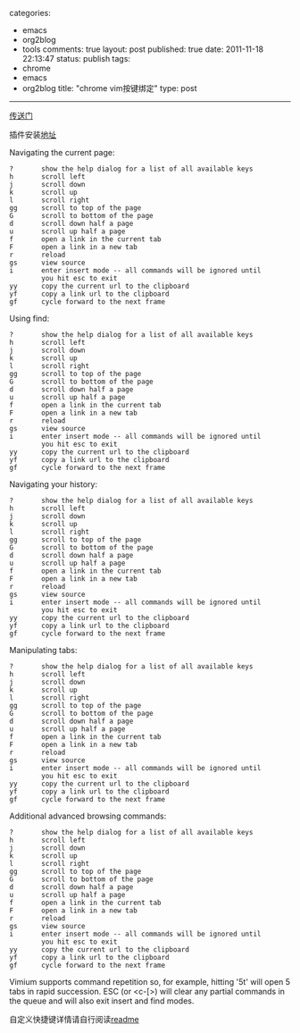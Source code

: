 categories: 
  - emacs
  - org2blog
  - tools
comments: true
layout: post
published: true
date: 2011-11-18 22:13:47
status: publish
tags: 
  - chrome
  - emacs
  - org2blog
title: "chrome vim按键绑定"
type: post
---

[传送门](https://github.com/philc/vimium)

插件安装[地址](https://chrome.google.com/webstore/detail/dbepggeogbaibhgnhhndojpepiihcmeb)

Navigating the current page:

```
?       show the help dialog for a list of all available keys
h       scroll left
j       scroll down
k       scroll up
l       scroll right
gg      scroll to top of the page
G       scroll to bottom of the page
d       scroll down half a page
u       scroll up half a page
f       open a link in the current tab
F       open a link in a new tab
r       reload
gs      view source
i       enter insert mode -- all commands will be ignored until
        you hit esc to exit
yy      copy the current url to the clipboard
yf      copy a link url to the clipboard
gf      cycle forward to the next frame

```

Using find:    
``` 
?       show the help dialog for a list of all available keys
h       scroll left
j       scroll down
k       scroll up
l       scroll right
gg      scroll to top of the page
G       scroll to bottom of the page
d       scroll down half a page
u       scroll up half a page
f       open a link in the current tab
F       open a link in a new tab
r       reload
gs      view source
i       enter insert mode -- all commands will be ignored until
        you hit esc to exit
yy      copy the current url to the clipboard
yf      copy a link url to the clipboard
gf      cycle forward to the next frame

```
     
Navigating your history:    
``` 
?       show the help dialog for a list of all available keys
h       scroll left
j       scroll down
k       scroll up
l       scroll right
gg      scroll to top of the page
G       scroll to bottom of the page
d       scroll down half a page
u       scroll up half a page
f       open a link in the current tab
F       open a link in a new tab
r       reload
gs      view source
i       enter insert mode -- all commands will be ignored until
        you hit esc to exit
yy      copy the current url to the clipboard
yf      copy a link url to the clipboard
gf      cycle forward to the next frame

```
     
Manipulating tabs:     
``` 
?       show the help dialog for a list of all available keys
h       scroll left
j       scroll down
k       scroll up
l       scroll right
gg      scroll to top of the page
G       scroll to bottom of the page
d       scroll down half a page
u       scroll up half a page
f       open a link in the current tab
F       open a link in a new tab
r       reload
gs      view source
i       enter insert mode -- all commands will be ignored until
        you hit esc to exit
yy      copy the current url to the clipboard
yf      copy a link url to the clipboard
gf      cycle forward to the next frame
```
     

Additional advanced browsing commands:     

``` 
?       show the help dialog for a list of all available keys
h       scroll left
j       scroll down
k       scroll up
l       scroll right
gg      scroll to top of the page
G       scroll to bottom of the page
d       scroll down half a page
u       scroll up half a page
f       open a link in the current tab
F       open a link in a new tab
r       reload
gs      view source
i       enter insert mode -- all commands will be ignored until
        you hit esc to exit
yy      copy the current url to the clipboard
yf      copy a link url to the clipboard
gf      cycle forward to the next frame
```
     
Vimium supports command repetition so, for example, hitting '5t' will open 5 tabs in rapid succession. ESC (or <c-[>) will clear any partial commands in the queue and will also exit insert and find modes.

自定义快捷键详情请自行阅读[readme](https://github.com/philc/vimium#readme)
